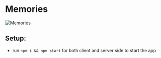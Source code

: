 # Memories

![Memories](https://i.ibb.co/Z8Y0CJv/Screenshot-2020-10-30-at-11-10-04.png)

## Setup:
- run ```npm i && npm start``` for both client and server side to start the app
